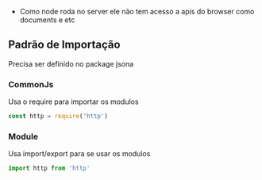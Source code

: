 - Como node roda no server ele não tem acesso a apis do browser como documents e etc
## Padrão de Importação
Precisa ser definido no package jsona
### CommonJs
Usa o require para importar os modulos
```js
const http = require('http')
```
### Module
Usa import/export para se usar os modulos
```js
import http from 'http'
```
